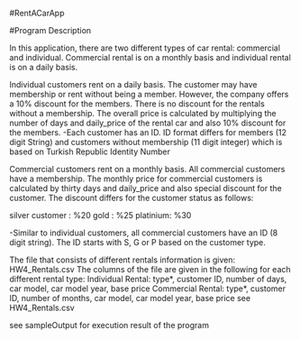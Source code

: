 #RentACarApp

#Program Description

In this application, there are two different types of car rental: commercial and individual. 
Commercial rental is on a monthly basis and individual rental is on a daily basis. 


Individual customers rent on a daily basis. The customer may have membership or rent without being a member. 
However, the company offers a 10% discount for the members. 
There is no discount for the rentals without a membership. 
The overall price is calculated by multiplying the number of days and daily_price of the rental car and also 10% discount for the members.
-Each customer has an ID. ID format differs for members (12 digit String) and customers without membership (11 digit integer) which is based on Turkish Republic Identity Number


Commercial customers rent on a monthly basis. All commercial customers have a membership. The monthly price for commercial customers is 
calculated by thirty days and daily_price and also special discount for the customer. The discount differs for the customer status as follows:

silver customer : %20
gold : %25
platinium: %30

-Similar to individual customers, all commercial customers have an ID (8 digit string). The ID starts with S, G or P based on the customer type.


The file that consists of different rentals information is given: HW4_Rentals.csv The columns of the file are given in the following for each different rental type:
Individual Rental: type*, customer ID, number of days, car model, car model year, base price
Commercial Rental: type*, customer ID, number of months, car model, car model year, base price
see HW4_Rentals.csv

see sampleOutput for execution result of the program